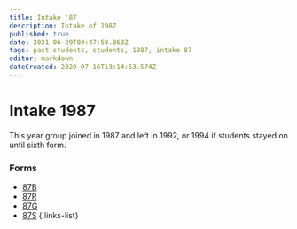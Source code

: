 ```yaml
---
title: Intake '87
description: Intake of 1987
published: true
date: 2021-06-29T09:47:58.863Z
tags: past students, students, 1987, intake 87
editor: markdown
dateCreated: 2020-07-16T13:14:53.574Z
---
```


# Intake 1987
This year group joined in 1987 and left in 1992, or 1994 if students stayed on until sixth form.

### Forms
- [87B](/students/past/intake-87/b)
- [87R](/students/past/intake-87/r)
- [87G](/students/past/intake-87/g)
- [87S](/students/past/intake-87/s)
{.links-list}
